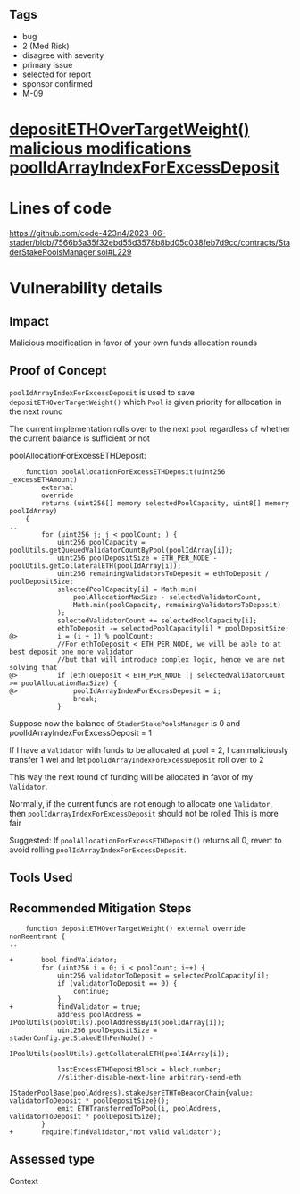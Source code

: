## Tags

- bug
- 2 (Med Risk)
- disagree with severity
- primary issue
- selected for report
- sponsor confirmed
- M-09

# [depositETHOverTargetWeight() malicious modifications poolIdArrayIndexForExcessDeposit](https://github.com/code-423n4/2023-06-stader-findings/issues/175) 

# Lines of code

https://github.com/code-423n4/2023-06-stader/blob/7566b5a35f32ebd55d3578b8bd05c038feb7d9cc/contracts/StaderStakePoolsManager.sol#L229


# Vulnerability details

## Impact
Malicious modification in favor of your own funds allocation rounds

## Proof of Concept
`poolIdArrayIndexForExcessDeposit` is used to save `depositETHOverTargetWeight()` which `Pool` is given priority for allocation in the next round

The current implementation rolls over to the next `pool` regardless of whether the current balance is sufficient or not

poolAllocationForExcessETHDeposit:
```solidity
    function poolAllocationForExcessETHDeposit(uint256 _excessETHAmount)
        external
        override
        returns (uint256[] memory selectedPoolCapacity, uint8[] memory poolIdArray)
    {
..
        for (uint256 j; j < poolCount; ) {
            uint256 poolCapacity = poolUtils.getQueuedValidatorCountByPool(poolIdArray[i]);
            uint256 poolDepositSize = ETH_PER_NODE - poolUtils.getCollateralETH(poolIdArray[i]);
            uint256 remainingValidatorsToDeposit = ethToDeposit / poolDepositSize;
            selectedPoolCapacity[i] = Math.min(
                poolAllocationMaxSize - selectedValidatorCount,
                Math.min(poolCapacity, remainingValidatorsToDeposit)
            );
            selectedValidatorCount += selectedPoolCapacity[i];
            ethToDeposit -= selectedPoolCapacity[i] * poolDepositSize;
@>          i = (i + 1) % poolCount;
            //For ethToDeposit < ETH_PER_NODE, we will be able to at best deposit one more validator
            //but that will introduce complex logic, hence we are not solving that
@>          if (ethToDeposit < ETH_PER_NODE || selectedValidatorCount >= poolAllocationMaxSize) {
@>              poolIdArrayIndexForExcessDeposit = i;
                break;
            }    
```

Suppose now the balance of `StaderStakePoolsManager` is 0 and poolIdArrayIndexForExcessDeposit = 1

If I have a `Validator` with funds to be allocated at pool = 2, I can maliciously transfer 1 wei and let `poolIdArrayIndexForExcessDeposit` roll over to 2

This way the next round of funding will be allocated in favor of my `Validator`.

Normally, if the current funds are not enough to allocate one `Validator`, then `poolIdArrayIndexForExcessDeposit` should not be rolled
This is more fair

Suggested: If `poolAllocationForExcessETHDeposit()` returns all 0, revert to avoid rolling `poolIdArrayIndexForExcessDeposit`.

## Tools Used

## Recommended Mitigation Steps

```solidity
    function depositETHOverTargetWeight() external override nonReentrant {
..

+       bool findValidator;
        for (uint256 i = 0; i < poolCount; i++) {
            uint256 validatorToDeposit = selectedPoolCapacity[i];
            if (validatorToDeposit == 0) {
                continue;
            }
+           findValidator = true;
            address poolAddress = IPoolUtils(poolUtils).poolAddressById(poolIdArray[i]);
            uint256 poolDepositSize = staderConfig.getStakedEthPerNode() -
                IPoolUtils(poolUtils).getCollateralETH(poolIdArray[i]);

            lastExcessETHDepositBlock = block.number;
            //slither-disable-next-line arbitrary-send-eth
            IStaderPoolBase(poolAddress).stakeUserETHToBeaconChain{value: validatorToDeposit * poolDepositSize}();
            emit ETHTransferredToPool(i, poolAddress, validatorToDeposit * poolDepositSize);
        } 
+       require(findValidator,"not valid validator");     
```


## Assessed type

Context